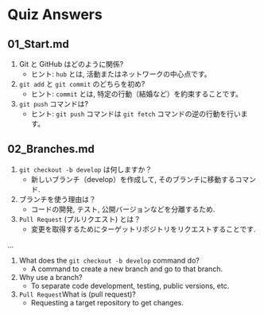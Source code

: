 # Quiz Answers

## 01_Start.md
1. Git と GitHub はどのように関係?  
   * ヒント: `hub` とは, 活動またはネットワークの中心点です。
2. `git add` と `git commit` のどちらを初め?
   * ヒント: `commit` とは, 特定の行動（結婚など）を約束することです。
3. `git push` コマンドは?
   * ヒント: `git push` コマンドは `git fetch` コマンドの逆の行動を行います。

## 02_Branches.md
1. `git checkout -b develop` は何しますか？
    * 新しいブランチ（develop）を作成して, そのブランチに移動するコマンド.
1. ブランチを使う理由は？
    * コードの開発, テスト, 公開バージョンなどを分離するため.
1. `Pull Request` (プルリクエスト) とは？
    * 変更を取得するためにターゲットリポジトリをリクエストすることです.

...

1. What does the `git checkout -b develop` command do?
    * A command to create a new branch and go to that branch.
1. Why use a branch?
    * To separate code development, testing, public versions, etc.
1. `Pull Request`What is (pull request)?
    * Requesting a target repository to get changes.
